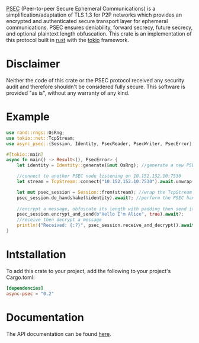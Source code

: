 [PSEC](https://github.com/hardcore-sushi/PSEC) (Peer-to-peer Secure Ephemeral Communications) is a simplification/adaptation of TLS 1.3 for P2P networks which provides an encrypted and authenticated secure transport layer for ephemeral communications. PSEC ensures deniability, forward secrecy, future secrecy, and optional plaintext length obfuscation. This crate is an implementation of this protocol built in [rust](https://www.rust-lang.org) with the [tokio](https://tokio.rs) framework.

# Disclaimer
Neither the code of this crate or the PSEC protocol received any security audit and therefore shouldn't be considered fully secure. This software is provided "as is", without any warranty of any kind.

# Example
```rust
use rand::rngs::OsRng;
use tokio::net::TcpStream;
use async_psec::{Session, Identity, PsecReader, PsecWriter, PsecError};

#[tokio::main]
async fn main() -> Result<(), PsecError> {
    let identity = Identity::generate(&mut OsRng); //generate a new PSEC identity

    //connect to another PSEC node listening on 10.152.152.10:7530
    let stream = TcpStream::connect("10.152.152.10:7530").await.unwrap();

    let mut psec_session = Session::from(stream); //wrap the TcpStream into a PSEC session
    psec_session.do_handshake(&identity).await?; //perform the PSEC handshake
    
    //encrypt a message, obfuscate its length with padding then send it
    psec_session.encrypt_and_send(b"Hello I'm Alice", true).await?;
    //receive then decrypt a message
    println!("Received: {:?}", psec_session.receive_and_decrypt().await?);
}
```

# Intstallation
To add this crate to your project, add the following to your project's Cargo.toml:
```toml
[dependencies]
async-psec = "0.2"
```

# Documentation
The API documentation can be found [here](https://docs.rs/async-psec).
